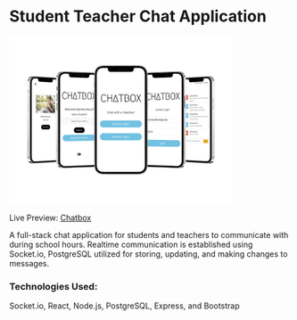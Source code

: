 # Student Teacher Chat Application


<img src="./server/public/img/chatboxTransparent.png" width="400">

Live Preview: [Chatbox](https://student-teacher-chat.herokuapp.com/)

A full-stack chat application for students and teachers to communicate with during school hours. Realtime communication is established using Socket.io, PostgreSQL utilized for storing, updating, and making changes to messages.

### Technologies Used:

  Socket.io, React, Node.js, PostgreSQL, Express, and Bootstrap
